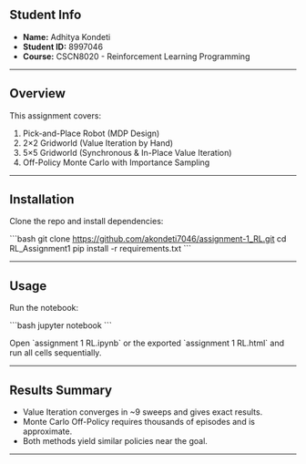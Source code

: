 

## Student Info
- **Name:** Adhitya Kondeti  
- **Student ID:** 8997046  
- **Course:** CSCN8020 - Reinforcement Learning Programming  

---

## Overview
This assignment covers:
1. Pick-and-Place Robot (MDP Design)
2. 2×2 Gridworld (Value Iteration by Hand)
3. 5×5 Gridworld (Synchronous & In-Place Value Iteration)
4. Off-Policy Monte Carlo with Importance Sampling

---

## Installation
Clone the repo and install dependencies:

\`\`\`bash
git clone https://github.com/akondeti7046/assignment-1_RL.git
cd RL_Assignment1
pip install -r requirements.txt
\`\`\`

---

## Usage
Run the notebook:

\`\`\`bash
jupyter notebook
\`\`\`

Open \`assignment 1 RL.ipynb\` or the exported \`assignment 1 RL.html\` and run all cells sequentially.

---

## Results Summary
- Value Iteration converges in ~9 sweeps and gives exact results.
- Monte Carlo Off-Policy requires thousands of episodes and is approximate.
- Both methods yield similar policies near the goal.

---


